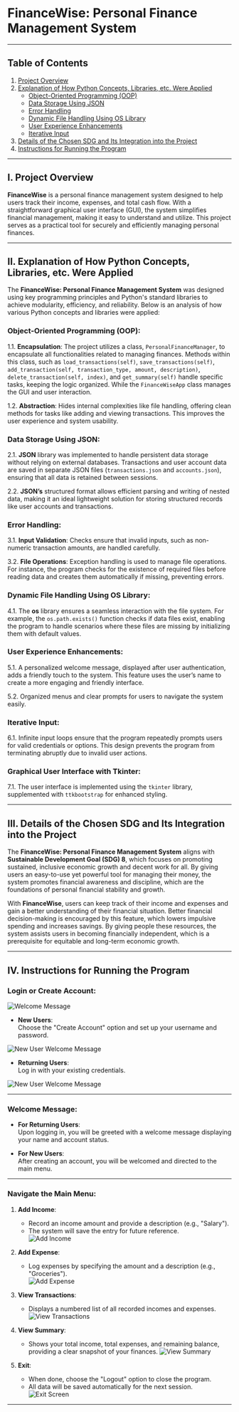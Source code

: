 # FinanceWise: Personal Finance Management System

---

## Table of Contents

1. [Project Overview](#project-overview)
2. [Explanation of How Python Concepts, Libraries, etc. Were Applied](#explanation-of-how-python-concepts-libraries-etc-were-applied)
   - [Object-Oriented Programming (OOP)](#object-oriented-programming-oop)
   - [Data Storage Using JSON](#data-storage-using-json)
   - [Error Handling](#error-handling)
   - [Dynamic File Handling Using OS Library](#dynamic-file-handling-using-os-library)
   - [User Experience Enhancements](#user-experience-enhancements)
   - [Iterative Input](#iterative-input)
3. [Details of the Chosen SDG and Its Integration into the Project](#details-of-the-chosen-sdg-and-its-integration-into-the-project)
4. [Instructions for Running the Program](#instructions-for-running-the-program)

---

## I. Project Overview

**FinanceWise** is a personal finance management system designed to help users track their income, expenses, and total cash flow. With a straightforward graphical user interface (GUI), the system simplifies financial management, making it easy to understand and utilize. This project serves as a practical tool for securely and efficiently managing personal finances.

---

## II. Explanation of How Python Concepts, Libraries, etc. Were Applied

The **FinanceWise: Personal Finance Management System** was designed using key programming principles and Python's standard libraries to achieve modularity, efficiency, and reliability. Below is an analysis of how various Python concepts and libraries were applied:

### Object-Oriented Programming (OOP):

1.1. **Encapsulation**: The project utilizes a class, `PersonalFinanceManager`, to encapsulate all functionalities related to managing finances. Methods within this class, such as `load_transactions(self)`, `save_transactions(self)`, `add_transaction(self, transaction_type, amount, description)`, `delete_transaction(self, index)`, and `get_summary(self)` handle specific tasks, keeping the logic organized. While the `FinanceWiseApp` class manages the GUI and user interaction.

1.2. **Abstraction**: Hides internal complexities like file handling, offering clean methods for tasks like adding and viewing transactions. This improves the user experience and system usability.

### Data Storage Using JSON:

2.1. **JSON** library was implemented to handle persistent data storage without relying on external databases. Transactions and user account data are saved in separate JSON files (`transactions.json` and `accounts.json`), ensuring that all data is retained between sessions.

2.2. **JSON’s** structured format allows efficient parsing and writing of nested data, making it an ideal lightweight solution for storing structured records like user accounts and transactions.

### Error Handling:

3.1. **Input Validation**: Checks ensure that invalid inputs, such as non-numeric transaction amounts, are handled carefully.

3.2. **File Operations**: Exception handling is used to manage file operations. For instance, the program checks for the existence of required files before reading data and creates them automatically if missing, preventing errors.

### Dynamic File Handling Using OS Library:

4.1. The **os** library ensures a seamless interaction with the file system. For example, the `os.path.exists()` function checks if data files exist, enabling the program to handle scenarios where these files are missing by initializing them with default values.

### User Experience Enhancements:

5.1. A personalized welcome message, displayed after user authentication, adds a friendly touch to the system. This feature uses the user’s name to create a more engaging and friendly interface.

5.2. Organized menus and clear prompts for users to navigate the system easily.

### Iterative Input:

6.1. Infinite input loops ensure that the program repeatedly prompts users for valid credentials or options. This design prevents the program from terminating abruptly due to invalid user actions.

### Graphical User Interface with Tkinter:

7.1. The user interface is implemented using the `tkinter` library, supplemented with `ttkbootstrap` for enhanced styling.



---

## III. Details of the Chosen SDG and Its Integration into the Project

The **FinanceWise: Personal Finance Management System** aligns with **Sustainable Development Goal (SDG) 8**, which focuses on promoting sustained, inclusive economic growth and decent work for all. By giving users an easy-to-use yet powerful tool for managing their money, the system promotes financial awareness and discipline, which are the foundations of personal financial stability and growth.

With **FinanceWise**, users can keep track of their income and expenses and gain a better understanding of their financial situation. Better financial decision-making is encouraged by this feature, which lowers impulsive spending and increases savings. By giving people these resources, the system assists users in becoming financially independent, which is a prerequisite for equitable and long-term economic growth.

---

## IV. Instructions for Running the Program

### Login or Create Account:

![Welcome Message](images/welcomemsg.PNG)


- **New Users**:  
  Choose the "Create Account" option and set up your username and password.
  
![New User Welcome Message](images/newuserWelcomeMessage.PNG)
- **Returning Users**:  
  Log in with your existing credentials.
  
![New User Welcome Message](images/newuserWelcomeMessage.PNG)


---

### Welcome Message:
- **For Returning Users**:  
  Upon logging in, you will be greeted with a welcome message displaying your name and account status.  

- **For New Users**:  
  After creating an account, you will be welcomed and directed to the main menu.

---

### Navigate the Main Menu:
1. **Add Income**:  
   - Record an income amount and provide a description (e.g., "Salary").  
   - The system will save the entry for future reference.   
![Add Income](images/AddIncome.PNG)

2. **Add Expense**:  
   - Log expenses by specifying the amount and a description (e.g., "Groceries").  
![Add Expense](images/AddExpense.PNG)

3. **View Transactions**:  
   - Displays a numbered list of all recorded incomes and expenses.
![View Transactions](images/ViewTransactions.PNG)

4. **View Summary**:  
   - Shows your total income, total expenses, and remaining balance, providing a clear snapshot of your finances.
![View Summary](images/ViewSummary.PNG)

5. **Exit**:  
   - When done, choose the "Logout" option to close the program.  
   - All data will be saved automatically for the next session.  
![Exit Screen](images/Exit.PNG)

---


